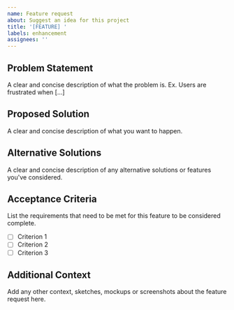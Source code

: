 ```yaml
---
name: Feature request
about: Suggest an idea for this project
title: '[FEATURE] '
labels: enhancement
assignees: ''
---
```


## Problem Statement

A clear and concise description of what the problem is. Ex. Users are frustrated when [...]

## Proposed Solution

A clear and concise description of what you want to happen.

## Alternative Solutions

A clear and concise description of any alternative solutions or features you've considered.

## Acceptance Criteria

List the requirements that need to be met for this feature to be considered complete.

- [ ] Criterion 1
- [ ] Criterion 2
- [ ] Criterion 3

## Additional Context

Add any other context, sketches, mockups or screenshots about the feature request here.
